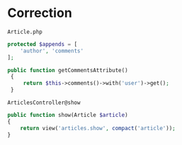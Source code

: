 # Correction

`Article.php`
```php
protected $appends = [
    'author', 'comments'
];

public function getCommentsAttribute()
 {
     return $this->comments()->with('user')->get();
 }
```
`ArticlesController@show`
```php
public function show(Article $article)
{
    return view('articles.show', compact('article'));
}
```

